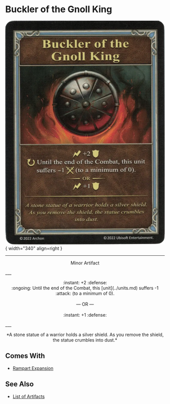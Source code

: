 # Buckler of the Gnoll King

![Buckler of the Gnoll King](../assets/artifacts_minor-buckler_of_the_gnoll_king.webp){ width="340" align=right }
___
<p style="text-align: center;" markdown>Minor Artifact</p>
___
<p style="text-align: center;" markdown>:instant: +2 :defense:<br>:ongoing: Until the end of the Combat, this [unit](../units.md) suffers -1 :attack: (to a minimum of 0).<br><br>— OR —<br><br>:instant: +1 :defense:</p>
___
<p style="text-align: center;" markdown>*A stone statue of a warrior holds a silver shield. As you remove the shield, the statue crumbles into dust.*</p>


## Comes With

- [Rampart Expansion](../content.md)


## See Also

- [List of Artifacts](../artifacts.md)
